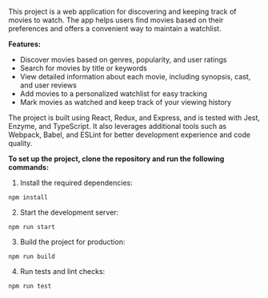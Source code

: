 This project is a web application for discovering and keeping track of movies to watch. The app helps users find movies based on their preferences and offers a convenient way to maintain a watchlist.

**Features:**
- Discover movies based on genres, popularity, and user ratings
- Search for movies by title or keywords
- View detailed information about each movie, including synopsis, cast, and user reviews
- Add movies to a personalized watchlist for easy tracking
- Mark movies as watched and keep track of your viewing history

The project is built using React, Redux, and Express, and is tested with Jest, Enzyme, and TypeScript. It also leverages additional tools such as Webpack, Babel, and ESLint for better development experience and code quality.

**To set up the project, clone the repository and run the following commands:**

1. Install the required dependencies:
```
npm install
```

2. Start the development server:
```
npm run start
```

3. Build the project for production:
```
npm run build
```

4. Run tests and lint checks:
```
npm run test
```
